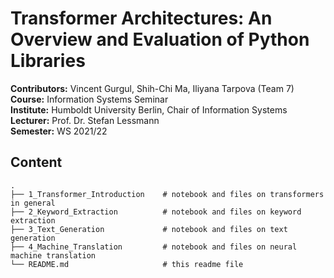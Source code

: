 # Transformer Architectures: An Overview and Evaluation of Python Libraries 

__Contributors:__ Vincent Gurgul, Shih-Chi Ma, Iliyana Tarpova (Team 7) <br>
__Course:__ Information Systems Seminar <br>
__Institute:__ Humboldt University Berlin, Chair of Information Systems <br>
__Lecturer:__ Prof. Dr. Stefan Lessmann <br>
__Semester:__ WS 2021/22 <br>

## Content

```
.
├── 1_Transformer_Introduction    # notebook and files on transformers in general
├── 2_Keyword_Extraction          # notebook and files on keyword extraction
├── 3_Text_Generation             # notebook and files on text generation
├── 4_Machine_Translation         # notebook and files on neural machine translation
└── README.md                     # this readme file
```

